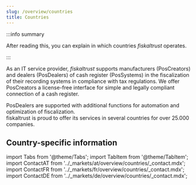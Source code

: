 ```yaml
--- 
slug: /overview/countries
title: Countries
---
```


:::info summary

After reading this, you can explain in which countries _fiskaltrust_ operates.

:::

As an IT service provider, _fiskaltrust_ supports manufacturers (PosCreators) and dealers (PosDealers) of cash register (PosSystems) in the fiscalization of their recording systems in compliance with tax regulations. We offer PosCreators a license-free interface for simple and legally compliant connection of a cash register. 

PosDealers are supported with additional functions for automation and optimization of fiscalization.  
fiskaltrust is proud to offer its services in several countries for over 25.000 companies.

## Country-specific information

import Tabs from '@theme/Tabs';
import TabItem from '@theme/TabItem';
import ContactAT from '../_markets/at/overview/countries/_contact.mdx';
import ContactFR from '../_markets/fr/overview/countries/_contact.mdx';
import ContactDE from '../_markets/de/overview/countries/_contact.mdx';

<Tabs groupId="market">

  <TabItem value="AT" label="Austria">
    <ContactAT />
  </TabItem>

  <TabItem value="FR" label="France">
    <ContactFR />
  </TabItem>

  <TabItem value="DE" label="Germany">
    <ContactDE />
  </TabItem>

</Tabs>